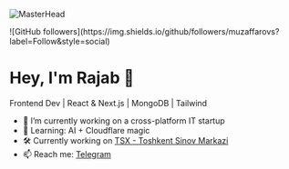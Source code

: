 ![MasterHead](https://firebasestorage.googleapis.com/v0/b/flexi-coding.appspot.com/o/dempgi7-520f8d5f-63d4-4453-8822-dbc149ae27f8.gif?alt=media&token=91c0c7b2-93c3-4029-b011-1a8703c5730d)

<p align="left>
    <img
    src="https://komarev.com/ghpvc/?username=muzaffarovs&label=Profile%20views&color=0e75b6&style=flat"
    alt="muzaffarovs"
    />
    ![GitHub followers](https://img.shields.io/github/followers/muzaffarovs?label=Follow&style=social)
</p>

# Hey, I'm Rajab 👋

Frontend Dev | React & Next.js | MongoDB | Tailwind 

- 🔭 I’m currently working on a cross-platform IT startup
- 🌱 Learning: AI + Cloudflare magic
- 🛠️ Currently working on [TSX - Toshkent Sinov Markazi](https://tsxlab.vercel.app/)
- 📫 Reach me: [Telegram](https://t.me/urgeekboy)
